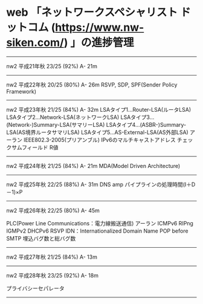 # web 「ネットワークスペシャリスト ドットコム (https://www.nw-siken.com/) 」の進捗管理

--------------
nw2 平成21年秋 23/25 (92%) A- 21m

--------------
nw2 平成22年秋 20/25 (80%) A- 26m
RSVP, SDP, SPF(Sender Policy Framework)

--------------
nw2 平成23年秋 21/25 (84%) A- 32m
LSAタイプ1…Router-LSA(ルータLSA)
LSAタイプ2…Network-LSA(ネットワークLSA)
LSAタイプ3…(Network-)Summary-LSA(サマリーLSA)
LSAタイプ4…(ASBR-)Summary-LSA(AS境界ルータサマリLSA)
LSAタイプ5…AS-External-LSA(AS外部LSA)
アーラン
IEEE802.3-2005(プリアンブル)
IPv6のマルチキャストアドレス
チェックサムフィールド
R値

--------------
nw2 平成24年秋 21/25 (84%) A- 21m
MDA(Model Driven Architecture)

--------------
nw2 平成25年秋 22/25 (88%) A- 31m
DNS amp
パイプラインの処理時間(I＋D－1)×P

--------------
nw2 平成26年秋 22/25 (80%) A- 45m

PLC(Power Line Communications：電力線搬送通信)
アーラン
ICMPv6
RIPng
IGMPv2
DHCPv6
RSVP
IDN：Internationalized Domain Name
POP before SMTP
埋込バグ数と総バグ数

--------------
nw2 平成27年秋 21/25 (84%) A- 13m

--------------
nw2 平成28年秋 23/25 (92%) A- 18m

プライバシーセパレータ

--------------